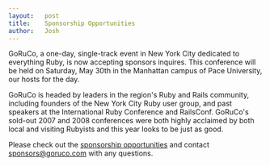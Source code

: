 ```yaml
---
layout:   post
title:    Sponsorship Opportunities
author:   Josh
---
```


GoRuCo, a one-day, single-track event in New York City dedicated to everything Ruby,
is now accepting sponsors inquires. This conference will be held on Saturday, May 30th
in the Manhattan campus of Pace University, our hosts for the day.

GoRuCo is headed by leaders in the region's Ruby and Rails community, including founders
of the New York City Ruby user group, and past speakers at the International Ruby
Conference and RailsConf. GoRuCo's sold-out 2007 and 2008 conferences were both highly
acclaimed by both local and visiting Rubyists and this year looks to be just as good.

Please check out the [sponsorship opportunities][1] and contact [sponsors@goruco.com][2] with 
any questions.

[1]: /sponsorship-opportunities.html
[2]: mailto:sponsors@goruco.com